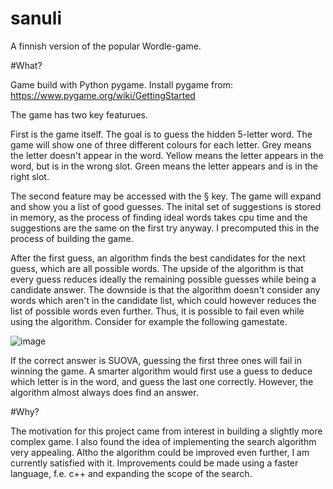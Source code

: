 # sanuli
A finnish version of the popular Wordle-game.

#What?

Game build with Python pygame. Install pygame from: https://www.pygame.org/wiki/GettingStarted

The game has two key featurues.

First is the game itself. The goal is to guess the hidden 5-letter word. The game will show one of three different colours for each letter. Grey means the letter doesn't appear in the word. Yellow means the letter appears in the word, but is in the wrong slot. Green means the letter appears and is in the right slot.

The second feature may be accessed with the § key. The game will expand and show you a list of good guesses. The inital set of suggestions is stored in memory, as the process of finding ideal words takes cpu time and the suggestions are the same on the first try anyway. I precomputed this in the process of building the game. 

After the first guess, an algorithm finds the best candidates for the next guess, which are all possible words. The upside of the algorithm is that every guess reduces ideally the remaining possible guesses while being a candidate answer. The downside is that the algorithm doesn't consider any words which aren't in the candidate list, which could however reduces the list of possible words even further. Thus, it is possible to fail even while using the algorithm. Consider for example the following gamestate.

![image](https://user-images.githubusercontent.com/115335825/195973626-a05a928b-999e-4f4d-830c-3ed04c52ed47.png)

If the correct answer is SUOVA, guessing the first three ones will fail in winning the game. A smarter algorithm would first use a guess to deduce which letter  is in the word, and guess the last one correctly. However, the algorithm almost always does find an answer.

#Why?

The motivation for this project came from interest in building a slightly more complex game. I also found the idea of implementing the search algorithm very appealing. Altho the algorithm could be improved even further, I am currently satisfied with it. Improvements could be made using a faster language, f.e. c++ and expanding the scope of the search.





